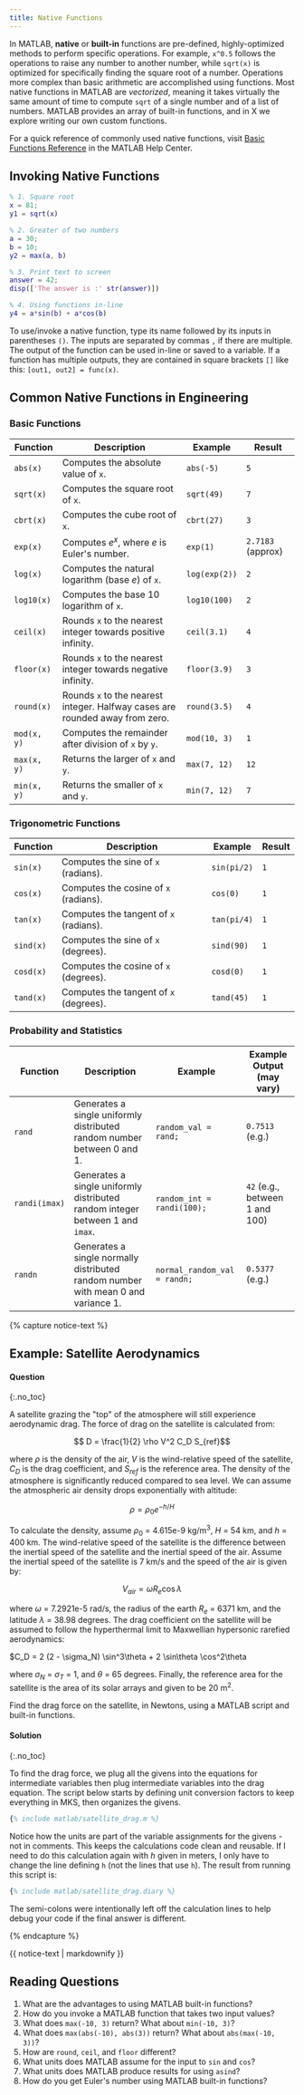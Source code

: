 ```yaml
---
title: Native Functions
---
```


In MATLAB, **native** or **built-in** functions are pre-defined, highly-optimized methods to perform specific operations.
For example, `x^0.5` follows the operations to raise any number to another number, while `sqrt(x)` is optimized for specifically finding the square root of a number.
Operations more complex than basic arithmetic are accomplished using functions.
Most native functions in MATLAB are *vectorized*, meaning it takes virtually the same amount of time to compute `sqrt` of a single number and of a list of numbers.
MATLAB provides an array of built-in functions, and in X we explore writing our own custom functions.

For a quick reference of commonly used native functions, visit [Basic Functions Reference](https://www.mathworks.com/content/dam/mathworks/fact-sheet/matlab-basic-functions-reference.pdf) in the MATLAB Help Center.

## Invoking Native Functions

```matlab
% 1. Square root
x = 81;
y1 = sqrt(x)

% 2. Greater of two numbers
a = 30;
b = 10;
y2 = max(a, b)

% 3. Print text to screen
answer = 42;
disp(['The answer is :' str(answer)])

% 4. Using functions in-line
y4 = a*sin(b) + a*cos(b)
```

To use/invoke a native function, type its name followed by its inputs in parentheses `()`.
The inputs are separated by commas `,` if there are multiple.
The output of the function can be used in-line or saved to a variable.
If a function has multiple outputs, they are contained in square brackets `[]` like this:
`[out1, out2] = func(x)`.

## Common Native Functions in Engineering

### Basic Functions

| Function | Description | Example | Result |
|---|---|---|---|
| `abs(x)` | Computes the absolute value of `x`. | `abs(-5)` | `5` |
| `sqrt(x)` | Computes the square root of `x`. | `sqrt(49)` | `7` |
| `cbrt(x)` | Computes the cube root of `x`. | `cbrt(27)` | `3` |
| `exp(x)` | Computes $e^x$, where $e$ is Euler's number. | `exp(1)` | `2.7183` (approx) |
| `log(x)` | Computes the natural logarithm (base $e$) of `x`. | `log(exp(2))` | `2` |
| `log10(x)` | Computes the base 10 logarithm of `x`. | `log10(100)` | `2` |
| `ceil(x)` | Rounds `x` to the nearest integer towards positive infinity. | `ceil(3.1)` | `4` |
| `floor(x)` | Rounds `x` to the nearest integer towards negative infinity. | `floor(3.9)` | `3` |
| `round(x)` | Rounds `x` to the nearest integer. Halfway cases are rounded away from zero. | `round(3.5)` | `4` |
| `mod(x, y)` | Computes the remainder after division of `x` by `y`. | `mod(10, 3)` | `1` |
| `max(x, y)` | Returns the larger of `x` and `y`. | `max(7, 12)` | `12` |
| `min(x, y)` | Returns the smaller of `x` and `y`. | `min(7, 12)` | `7` |

### Trigonometric Functions

| Function | Description | Example | Result |
|---|---|---|---|
| `sin(x)` | Computes the sine of `x` (radians). | `sin(pi/2)` | `1` |
| `cos(x)` | Computes the cosine of `x` (radians). | `cos(0)` | `1` |
| `tan(x)` | Computes the tangent of `x` (radians). | `tan(pi/4)` | `1` |
| `sind(x)` | Computes the sine of `x` (degrees). | `sind(90)` | `1` |
| `cosd(x)` | Computes the cosine of `x` (degrees). | `cosd(0)` | `1` |
| `tand(x)` | Computes the tangent of `x` (degrees). | `tand(45)` | `1` |

### Probability and Statistics

| Function | Description | Example | Example Output (may vary) |
|---|---|---|---|
| `rand` | Generates a single uniformly distributed random number between 0 and 1. | `random_val = rand;` | `0.7513` (e.g.) |
| `randi(imax)` | Generates a single uniformly distributed random integer between 1 and `imax`. | `random_int = randi(100);` | `42` (e.g., between 1 and 100) |
| `randn` | Generates a single normally distributed random number with mean 0 and variance 1. | `normal_random_val = randn;` | `0.5377` (e.g.) |




{% capture notice-text %}
## Example: Satellite Aerodynamics
#### Question
{:.no_toc}

A satellite grazing the "top" of the atmosphere will still experience aerodynamic drag.
The force of drag on the satellite is calculated from:

$$ D = \frac{1}{2} \rho V^2 C_D S_{ref}$$

where $\rho$ is the density of the air, $V$ is the wind-relative speed of the satellite,
$C_D$ is the drag coefficient, and $S_{ref}$ is the reference area.
The density of the atmosphere is significantly reduced compared to sea level.
We can assume the atmospheric air density drops exponentially with altitude:

$$\rho = \rho_0 e^{-h/H}$$

To calculate the density, assume $\rho_0$ = 4.615e-9 kg/m<sup>3</sup>, $H$ = 54 km, and $h$ = 400 km. The wind-relative speed of the satellite is the difference between the inertial speed of the satellite and the inertial speed of the air. Assume the inertial speed of the satellite is 7 km/s and the speed of the air is given by:

$$V_{air} = \omega R_e \cos{\lambda}$$

where $\omega$ = 7.2921e-5 rad/s, the radius of the earth $R_e$ = 6371 km, and the latitude $\lambda$ = 38.98 degrees. The drag coefficient on the satellite will be assumed to follow the hyperthermal limit to Maxwellian hypersonic rarefied aerodynamics:

$C_D = 2 (2 - \sigma_N) \sin^3\theta + 2 \sin\theta \cos^2\theta

where $\sigma_N$ = $\sigma_T$ = 1, and $\theta$ = 65 degrees.
Finally, the reference area for the satellite is the area of its solar arrays and given to be 20 m<sup>2</sup>.

Find the drag force on the satellite, in Newtons, using a MATLAB script and built-in functions.

#### Solution
{:.no_toc}

To find the drag force, we plug all the givens into the equations for intermediate variables then plug intermediate variables into the drag equation.
The script below starts by defining unit conversion factors to keep everything in MKS, then organizes the givens.

```matlab
{% include matlab/satellite_drag.m %}
```

Notice how the units are part of the variable assignments for the givens - not in comments.
This keeps the calculations code clean and reusable.
If I need to do this calculation again with $h$ given in meters, I only have to change the line defining `h` (not the lines that use `h`).
The result from running this script is:

```matlab
{% include matlab/satellite_drag.diary %}
```

The semi-colons were intentionally left off the calculation lines to help debug your code if the final answer is different.

{% endcapture %}

<div class="notice--info">{{ notice-text | markdownify }}</div>

## Reading Questions

1. What are the advantages to using MATLAB built-in functions?
1. How do you invoke a MATLAB function that takes two input values?
1. What does `max(-10, 3)` return? What about `min(-10, 3)`?
1. What does `max(abs(-10), abs(3))` return? What about `abs(max(-10, 3))`?
1. How are `round`, `ceil`, and `floor` different?
1. What units does MATLAB assume for the input to `sin` and `cos`?
1. What units does MATLAB produce results for using `asind`?
1. How do you get Euler's number using MATLAB built-in functions?
